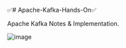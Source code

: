 ✅# Apache-Kafka-Hands-On✅

Apache Kafka Notes & Implementation.
 
![image](https://user-images.githubusercontent.com/58285879/170871403-258bd7cf-41f1-4524-99ba-f575a280de77.png)
